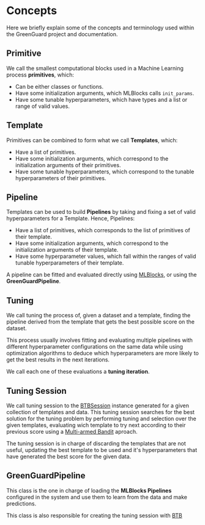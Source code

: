 # Concepts

Here we briefly explain some of the concepts and terminology used within the GreenGuard
project and documentation.

## Primitive

We call the smallest computational blocks used in a Machine Learning process
**primitives**, which:

* Can be either classes or functions.
* Have some initialization arguments, which MLBlocks calls `init_params`.
* Have some tunable hyperparameters, which have types and a list or range of valid values.

## Template

Primitives can be combined to form what we call **Templates**, which:

* Have a list of primitives.
* Have some initialization arguments, which correspond to the initialization arguments
  of their primitives.
* Have some tunable hyperparameters, which correspond to the tunable hyperparameters
  of their primitives.

## Pipeline

Templates can be used to build **Pipelines** by taking and fixing a set of valid
hyperparameters for a Template. Hence, Pipelines:

* Have a list of primitives, which corresponds to the list of primitives of their template.
* Have some initialization arguments, which correspond to the initialization arguments
  of their template.
* Have some hyperparameter values, which fall within the ranges of valid tunable
  hyperparameters of their template.

A pipeline can be fitted and evaluated directly using [MLBlocks](
https://hdi-project.github.io/MLBlocks), or using the **GreenGuardPipeline**.

## Tuning

We call tuning the process of, given a dataset and a template, finding the pipeline derived from
the template that gets the best possible score on the dataset.

This process usually involves fitting and evaluating multiple pipelines with different
hyperparameter configurations on the same data while using optimization algorithms to deduce
which hyperparameters are more likely to get the best results in the next iterations.

We call each one of these evaluations a **tuning iteration**.

## Tuning Session

We call tuning session to the [BTBSession](
https://hdi-project.github.io/BTB/tutorials/03_Session.html) instance generated for a given
collection of templates and data. This tuning session searches for the best solution for the
tuning problem by performing tuning and selection over the given templates, evaluating wich
template to try next according to their previous score using a [Multi-armed Bandit](
https://en.wikipedia.org/wiki/Multi-armed_bandit) aproach.

The tuning session is in charge of discarding the templates that are not useful, updating the
best template to be used and it's hyperparameters that have generated the best score for the
given data.

## GreenGuardPipeline

This class is the one in charge of loading the **MLBlocks Pipelines** configured in the
system and use them to learn from the data and make predictions.

This class is also responsible for creating the tuning session with [BTB](
https://hdi-project.github.io/BTB/)
